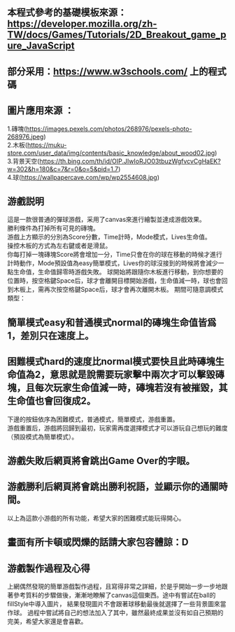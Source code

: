 ## 本程式參考的基礎模板來源：https://developer.mozilla.org/zh-TW/docs/Games/Tutorials/2D_Breakout_game_pure_JavaScript
## 部分采用：https://www.w3schools.com/ 上的程式碼
## 圖片應用來源 ：

1.磚塊(https://images.pexels.com/photos/268976/pexels-photo-268976.jpeg)<br>
2.木板(https://muku-store.com/user_data/img/contents/basic_knowledge/about_wood02.jpg)<br>
3.背景天空(https://th.bing.com/th/id/OIP.JIwIoRJO03tbuzWgfvcvCgHaEK?w=302&h=180&c=7&r=0&o=5&pid=1.7)<br>
4.球(https://wallpapercave.com/wp/wp2554608.jpg)
## 游戲説明<br>
這是一款很普通的彈球游戲，采用了canvas來進行繪製並達成游戲效果。<br>
勝利條件為打掉所有可見的磚塊。<br>
游戲上方顯示的分別為Score分數，Time計時，Mode模式，Lives生命值。<br>
操控木板的方式為左右鍵或者是滑鼠。<br>
你每打掉一塊磚塊Score將會增加一分，Time只會在你的球在移動的時候才進行計時動作，Mode預設值為easy簡單模式，Lives你的球沒接到的時候將會減少一點生命值，生命值歸零時游戲失敗。
球開始將跟隨你木板進行移動，到你想要的位置時，按空格鍵Space后，球才會離開目標開始游戲，生命值減一時，球也會回到木板上，需再次按空格鍵Space后，球才會再次離開木板。
期間可隨意調模式類型：
## 簡單模式easy和普通模式normal的磚塊生命值皆爲1，差別只在速度上。
## 困難模式hard的速度比normal模式要快且此時磚塊生命值為2，意思就是說需要玩家擊中兩次才可以擊毀磚塊，且每次玩家生命值減一時，磚塊若沒有被摧毀，其生命值也會回復成2。
下邊的按鈕依序為困難模式，普通模式，簡單模式，游戲重置。<br>
游戲重置后，游戲將回歸到最初，玩家需再度選擇模式才可以游玩自己想玩的難度（預設模式為簡單模式）。<br>
## 游戲失敗后網頁將會跳出Game Over的字眼。
## 游戲勝利后網頁將會跳出勝利祝語，並顯示你的通關時間。
以上為這款小游戲的所有功能，希望大家的困難模式能玩得開心。
## 畫面有所卡頓或閃爍的話請大家包容體諒：D
## 游戲製作過程及心得
上網偶然發現的簡單游戲製作過程，且寫得非常之詳細，於是乎開始一步一步地跟著參考質料的步驟做後，漸漸地瞭解了canvas這個東西。途中有嘗試在ball的fillStyle中導入圖片，
結果發現圖片不會跟著球移動最後就選擇了一些背景圖來當作球。
過程中嘗試將自己的想法加入了其中，雖然最終成果並沒有如自己預期的完美，希望大家還是會喜歡。




